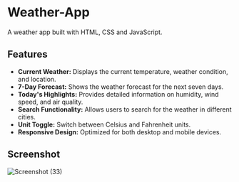 # Weather-App
A weather app built with HTML, CSS and JavaScript.

<h2>Features</h2>
<ul>
    <li><strong>Current Weather:</strong> Displays the current temperature, weather condition, and location.</li>
    <li><strong>7-Day Forecast:</strong> Shows the weather forecast for the next seven days.</li>
    <li><strong>Today's Highlights:</strong> Provides detailed information on humidity, wind speed, and air quality.</li>
    <li><strong>Search Functionality:</strong> Allows users to search for the weather in different cities.</li>
    <li><strong>Unit Toggle:</strong> Switch between Celsius and Fahrenheit units.</li>
    <li><strong>Responsive Design:</strong> Optimized for both desktop and mobile devices.</li>
</ul>
<h2>Screenshot</h2>

![Screenshot (33)](https://github.com/pratikkr107/Weather-App/assets/146076433/9c0b2708-7bc9-4f88-8cbd-bdce4a8712fe)

